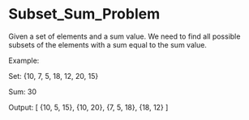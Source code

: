 # Subset_Sum_Problem
Given a set of elements and a sum value. We need to find all possible subsets of the elements with a sum equal to the sum value.
<p>Example:</p>

<p>Set: {10, 7, 5, 18, 12, 20, 15}</p>
<p>Sum: 30</p>
<p>Output: [ {10, 5, 15}, {10, 20}, {7, 5, 18}, {18, 12} ]</p>
